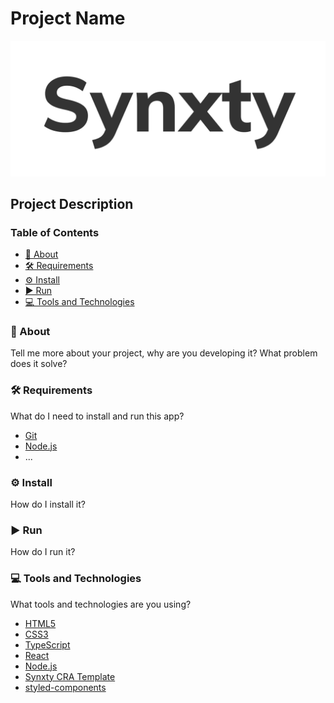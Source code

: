 <!-- omit in toc -->
# Project Name

<img src=".github/assets/banner.png" />

<!-- omit in toc -->
## Project Description

<!-- omit in toc -->
### Table of Contents

- [📜 About](#-about)
- [🛠️ Requirements](#️-requirements)
- [⚙️ Install](#️-install)
- [▶️ Run](#️-run)
- [💻 Tools and Technologies](#-tools-and-technologies)

### 📜 About

Tell me more about your project, why are you developing it? What problem does it solve?

### 🛠️ Requirements

What do I need to install and run this app?

- [Git](https://git-scm.com/)
- [Node.js](https://nodejs.org/en/)
- ...


### ⚙️ Install

How do I install it?

### ▶️ Run

How do I run it?

### 💻 Tools and Technologies

What tools and technologies are you using?

- [HTML5](https://developer.mozilla.org/pt-PT/docs/Web/HTML/HTML5)
- [CSS3](https://www.w3schools.com/css/)
- [TypeScript](https://www.typescriptlang.org/)
- [React](https://reactjs.org/)
- [Node.js](https://nodejs.org/en/)
- [Synxty CRA Template](https://www.npmjs.com/package/@synxty/cra-template-react-template)
- [styled-components](https://styled-components.com/)
